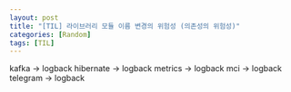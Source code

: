 ```yaml
---
layout: post
title: "[TIL] 라이브러리 모듈 이름 변경의 위험성 (의존성의 위험성)"
categories: [Random]
tags: [TIL]
---
```


kafka -> logback
hibernate -> logback
metrics -> logback
mci -> logback
telegram -> logback
